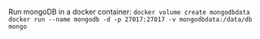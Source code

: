 Run mongoDB in a docker container:
`docker volume create mongodbdata`
`docker run --name mongodb -d -p 27017:27017 -v mongodbdata:/data/db mongo`

